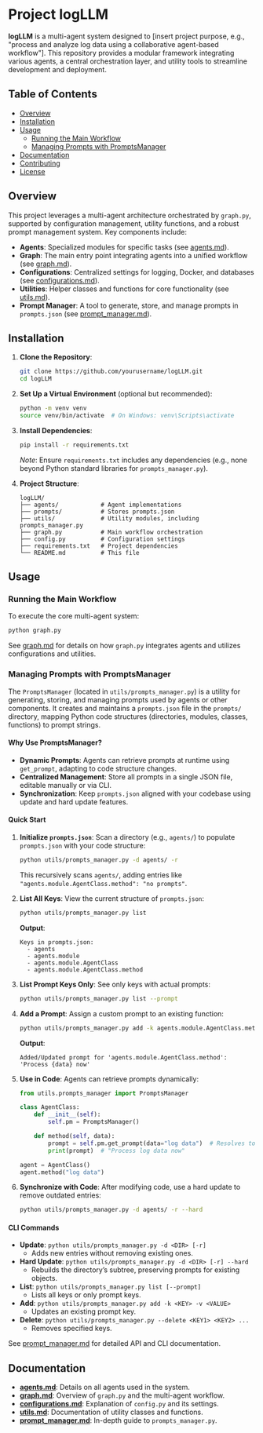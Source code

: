 # Project logLLM

**logLLM** is a multi-agent system designed to [insert project purpose, e.g., "process and analyze log data using a collaborative agent-based workflow"]. This repository provides a modular framework integrating various agents, a central orchestration layer, and utility tools to streamline development and deployment.

## Table of Contents
- [Overview](#overview)
- [Installation](#installation)
- [Usage](#usage)
  - [Running the Main Workflow](#running-the-main-workflow)
  - [Managing Prompts with PromptsManager](#managing-prompts-with-promptsmanager)
- [Documentation](#documentation)
- [Contributing](#contributing)
- [License](#license)

## Overview
This project leverages a multi-agent architecture orchestrated by `graph.py`, supported by configuration management, utility functions, and a robust prompt management system. Key components include:

- **Agents**: Specialized modules for specific tasks (see [agents.md](./doc/agents.md)).
- **Graph**: The main entry point integrating agents into a unified workflow (see [graph.md](./graph.md)).
- **Configurations**: Centralized settings for logging, Docker, and databases (see [configurations.md](./doc/configurable.md)).
- **Utilities**: Helper classes and functions for core functionality (see [utils.md](./doc/utils.md)).
- **Prompt Manager**: A tool to generate, store, and manage prompts in `prompts.json` (see [prompt_manager.md](./doc/prompts_manager.md)).

## Installation
1. **Clone the Repository**:
   ```bash
   git clone https://github.com/yourusername/logLLM.git
   cd logLLM
   ```

2. **Set Up a Virtual Environment** (optional but recommended):
   ```bash
   python -m venv venv
   source venv/bin/activate  # On Windows: venv\Scripts\activate
   ```

3. **Install Dependencies**:
   ```bash
   pip install -r requirements.txt
   ```
   *Note*: Ensure `requirements.txt` includes any dependencies (e.g., none beyond Python standard libraries for `prompts_manager.py`).

4. **Project Structure**:
   ```
   logLLM/
   ├── agents/            # Agent implementations
   ├── prompts/           # Stores prompts.json
   ├── utils/             # Utility modules, including prompts_manager.py
   ├── graph.py           # Main workflow orchestration
   ├── config.py          # Configuration settings
   ├── requirements.txt   # Project dependencies
   └── README.md          # This file
   ```

## Usage

### Running the Main Workflow
To execute the core multi-agent system:
```bash
python graph.py
```
See [graph.md](./doc/graph.md) for details on how `graph.py` integrates agents and utilizes configurations and utilities.

### Managing Prompts with PromptsManager
The `PromptsManager` (located in `utils/prompts_manager.py`) is a utility for generating, storing, and managing prompts used by agents or other components. It creates and maintains a `prompts.json` file in the `prompts/` directory, mapping Python code structures (directories, modules, classes, functions) to prompt strings.

#### Why Use PromptsManager?
- **Dynamic Prompts**: Agents can retrieve prompts at runtime using `get_prompt`, adapting to code structure changes.
- **Centralized Management**: Store all prompts in a single JSON file, editable manually or via CLI.
- **Synchronization**: Keep `prompts.json` aligned with your codebase using update and hard update features.

#### Quick Start
1. **Initialize `prompts.json`**:
   Scan a directory (e.g., `agents/`) to populate `prompts.json` with your code structure:
   ```bash
   python utils/prompts_manager.py -d agents/ -r
   ```
   This recursively scans `agents/`, adding entries like `"agents.module.AgentClass.method": "no prompts"`.

2. **List All Keys**:
   View the current structure of `prompts.json`:
   ```bash
   python utils/prompts_manager.py list
   ```
   **Output**:
   ```
   Keys in prompts.json:
     - agents
     - agents.module
     - agents.module.AgentClass
     - agents.module.AgentClass.method
   ```

3. **List Prompt Keys Only**:
   See only keys with actual prompts:
   ```bash
   python utils/prompts_manager.py list --prompt
   ```

4. **Add a Prompt**:
   Assign a custom prompt to an existing function:
   ```bash
   python utils/prompts_manager.py add -k agents.module.AgentClass.method -v "Process {data} now"
   ```
   **Output**:
   ```
   Added/Updated prompt for 'agents.module.AgentClass.method': 'Process {data} now'
   ```

5. **Use in Code**:
   Agents can retrieve prompts dynamically:
   ```python
   from utils.prompts_manager import PromptsManager

   class AgentClass:
       def __init__(self):
           self.pm = PromptsManager()

       def method(self, data):
           prompt = self.pm.get_prompt(data="log data")  # Resolves to "agents.module.AgentClass.method"
           print(prompt)  # "Process log data now"

   agent = AgentClass()
   agent.method("log data")
   ```

6. **Synchronize with Code**:
   After modifying code, use a hard update to remove outdated entries:
   ```bash
   python utils/prompts_manager.py -d agents/ -r --hard
   ```

#### CLI Commands
- **Update**: `python utils/prompts_manager.py -d <DIR> [-r]`
  - Adds new entries without removing existing ones.
- **Hard Update**: `python utils/prompts_manager.py -d <DIR> [-r] --hard`
  - Rebuilds the directory’s subtree, preserving prompts for existing objects.
- **List**: `python utils/prompts_manager.py list [--prompt]`
  - Lists all keys or only prompt keys.
- **Add**: `python utils/prompts_manager.py add -k <KEY> -v <VALUE>`
  - Updates an existing prompt key.
- **Delete**: `python utils/prompts_manager.py --delete <KEY1> <KEY2> ...`
  - Removes specified keys.

See [prompt_manager.md](./doc/prompts_manager.md) for detailed API and CLI documentation.

## Documentation
- **[agents.md](./doc/agents.md)**: Details on all agents used in the system.
- **[graph.md](./doc/graph.md)**: Overview of `graph.py` and the multi-agent workflow.
- **[configurations.md](./doc/configurable.md)**: Explanation of `config.py` and its settings.
- **[utils.md](./doc/utils.md)**: Documentation of utility classes and functions.
- **[prompt_manager.md](./doc/prompts_manager.md)**: In-depth guide to `prompts_manager.py`.

